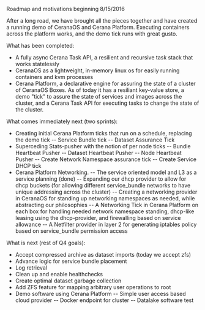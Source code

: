 Roadmap and motivations beginning 8/15/2016

After a long road, we have brought all the pieces together and have created a running demo of CeranaOS and Cerana Platform. Executing containers across the platform works, and the demo tick runs with great gusto.

What has been completed:
- A fully async Cerana Task API, a resilient and recursive task stack that works statelessly
- CeranaOS as a lightweight, in-memory linux os for easily running containers and kvm processes
- Cerana Platform, a declarative engine for assuring the state of a cluster of CeranaOS Boxes. As of today it has a resiliant key-value store, a demo "tick" to assure the state of services and images across the cluster, and a Cerana Task API for executing tasks to change the state of the cluster.

What comes immediately next (two sprints):
- Creating initial Cerana Platform ticks that run on a schedule, replacing the demo tick
-- Service Bundle tick
-- Dataset Assurance Tick
- Superceding Stats-pusher with the notion of per node ticks
-- Bundle Heartbeat Pusher
-- Dataset Heartbeat Pusher
-- Node Heartbeat Pusher
-- Create Network Namespace assurance tick
-- Create Service DHCP tick
- Cerana Platform Networking.
-- The service oriented model and L3 as a service planning (done)
-- Expanding our dhcp provider to allow for dhcp buckets (for allowing different service_bundle networks to have unique addressing across the cluster)
-- Creating a networking provider in CeranaOS for standing up networking namespaces as needed, while abstracting our philosophies
-- A Networking Tick in Cerana Platform on each box for handling needed network namespace standing, dhcp-like leasing using the dhcp-provider, and firewalling based on service allowance
-- A Netfilter provider in layer 2 for generating iptables policy based on service_bundle permission access

What is next (rest of Q4 goals):
- Accept compressed archive as dataset imports (today we accept zfs)
- Advance logic for service bundle placement
- Log retrieval
- Clean up and enable healthchecks
- Create optimal dataset garbage collection
- Add ZFS feature for mapping arbitrary user operations to root
- Demo software using Cerana Platform
-- Simple user access based cloud provider
-- Docker endpoint for cluster
-- Datalake software test
